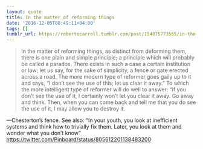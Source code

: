 ```yaml
---
layout: quote
title: In the matter of reforming things
date: '2016-12-05T08:49:11+04:00'
tags: []
tumblr_url: https://robertocarroll.tumblr.com/post/154075773565/in-the-matter-of-reforming-things-as-distinct
---
```

<blockquote>In the matter of reforming things, as distinct from deforming them, there is one plain and simple principle; a principle which will probably be called a paradox. There exists in such a case a certain institution or law; let us say, for the sake of simplicity, a fence or gate erected across a road. The more modern type of reformer goes gaily up to it and says, “I don’t see the use of this; let us clear it away.” To which the more intelligent type of reformer will do well to answer: “If you don’t see the use of it, I certainly won’t let you clear it away. Go away and think. Then, when you can come back and tell me that you do see the use of it, I may allow you to destroy it.</blockquote>&#8212;Chesterton&rsquo;s fence. See also: &ldquo;In your youth, you look at inefficient systems and think how to trivially fix them. Later, you look at them and wonder what you don’t know&rdquo; <a href="https://twitter.com/Pinboard/status/805612201138483200">https://twitter.com/Pinboard/status/805612201138483200</a>
